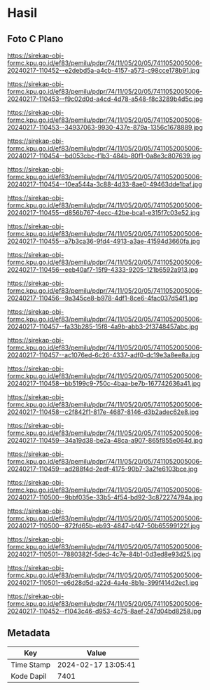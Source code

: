 # Hasil

## Foto C Plano

https://sirekap-obj-formc.kpu.go.id/ef83/pemilu/pdpr/74/11/05/20/05/7411052005006-20240217-110452--e2debd5a-a4cb-4157-a573-c98cce178b91.jpg

https://sirekap-obj-formc.kpu.go.id/ef83/pemilu/pdpr/74/11/05/20/05/7411052005006-20240217-110453--f9c02d0d-a4cd-4d78-a548-f8c3289b4d5c.jpg

https://sirekap-obj-formc.kpu.go.id/ef83/pemilu/pdpr/74/11/05/20/05/7411052005006-20240217-110453--34937063-9930-437e-879a-1356c1678889.jpg

https://sirekap-obj-formc.kpu.go.id/ef83/pemilu/pdpr/74/11/05/20/05/7411052005006-20240217-110454--bd053cbc-f1b3-484b-80f1-0a8e3c807639.jpg

https://sirekap-obj-formc.kpu.go.id/ef83/pemilu/pdpr/74/11/05/20/05/7411052005006-20240217-110454--10ea544a-3c88-4d33-8ae0-49463dde1baf.jpg

https://sirekap-obj-formc.kpu.go.id/ef83/pemilu/pdpr/74/11/05/20/05/7411052005006-20240217-110455--d856b767-4ecc-42be-bca1-e315f7c03e52.jpg

https://sirekap-obj-formc.kpu.go.id/ef83/pemilu/pdpr/74/11/05/20/05/7411052005006-20240217-110455--a7b3ca36-9fd4-4913-a3ae-41594d3660fa.jpg

https://sirekap-obj-formc.kpu.go.id/ef83/pemilu/pdpr/74/11/05/20/05/7411052005006-20240217-110456--eeb40af7-15f9-4333-9205-121b6592a913.jpg

https://sirekap-obj-formc.kpu.go.id/ef83/pemilu/pdpr/74/11/05/20/05/7411052005006-20240217-110456--9a345ce8-b978-4df1-8ce6-4fac037d54f1.jpg

https://sirekap-obj-formc.kpu.go.id/ef83/pemilu/pdpr/74/11/05/20/05/7411052005006-20240217-110457--fa33b285-15f8-4a9b-abb3-2f3748457abc.jpg

https://sirekap-obj-formc.kpu.go.id/ef83/pemilu/pdpr/74/11/05/20/05/7411052005006-20240217-110457--ac1076ed-6c26-4337-adf0-dc19e3a8ee8a.jpg

https://sirekap-obj-formc.kpu.go.id/ef83/pemilu/pdpr/74/11/05/20/05/7411052005006-20240217-110458--bb5199c9-750c-4baa-be7b-167742636a41.jpg

https://sirekap-obj-formc.kpu.go.id/ef83/pemilu/pdpr/74/11/05/20/05/7411052005006-20240217-110458--c2f842f1-817e-4687-8146-d3b2adec62e8.jpg

https://sirekap-obj-formc.kpu.go.id/ef83/pemilu/pdpr/74/11/05/20/05/7411052005006-20240217-110459--34a19d38-be2a-48ca-a907-865f855e064d.jpg

https://sirekap-obj-formc.kpu.go.id/ef83/pemilu/pdpr/74/11/05/20/05/7411052005006-20240217-110459--ad288f4d-2edf-4175-90b7-3a2fe6103bce.jpg

https://sirekap-obj-formc.kpu.go.id/ef83/pemilu/pdpr/74/11/05/20/05/7411052005006-20240217-110500--9bbf035e-33b5-4f54-bd92-3c872274794a.jpg

https://sirekap-obj-formc.kpu.go.id/ef83/pemilu/pdpr/74/11/05/20/05/7411052005006-20240217-110500--872fd65b-eb93-4847-bf47-50b65599122f.jpg

https://sirekap-obj-formc.kpu.go.id/ef83/pemilu/pdpr/74/11/05/20/05/7411052005006-20240217-110501--7880382f-5ded-4c7e-84b1-0d3ed8e93d25.jpg

https://sirekap-obj-formc.kpu.go.id/ef83/pemilu/pdpr/74/11/05/20/05/7411052005006-20240217-110501--e6d28d5d-a22d-4a4e-8b1e-399f414d2ec1.jpg

https://sirekap-obj-formc.kpu.go.id/ef83/pemilu/pdpr/74/11/05/20/05/7411052005006-20240217-110452--f1043c46-d953-4c75-8aef-247d04bd8258.jpg


## Metadata

| Key        | Value               |
| ---------- | ------------------- |
| Time Stamp | 2024-02-17 13:05:41 |
| Kode Dapil | 7401                |



